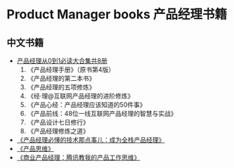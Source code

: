 # Product Manager books 产品经理书籍

## 中文书籍

* [产品经理从0到1必读大合集共8册](./books/产品经理从0到1必读大合集共8册%20(第八公社,%20琳达·哥乔斯,%20杨晓平)%20(Z-Library).azw3)
    1. 《产品经理手册》（原书第4版）
    2. 《产品经理的第二本书》
    3. 《产品经理的五项修炼》
    4. 《经·理@互联网产品经理的进阶修炼》
    5. 《产品心经：产品经理应该知道的50件事》
    6. 《产品前线：48位一线互联网产品经理的智慧与实战》
    7. 《产品设计七日修行》
    8. 《产品经理修炼之道》
* [《产品经理必懂的技术那点事儿：成为全栈产品经理》](./books/产品经理必懂的技术那点事儿%20(唐韧)%20(Z-Library).pdf)
* [《产品思维》](./books/产品思维（产品思维，是每一个产品人的底层能力！“产品经理”话题优秀回答者写给产品人的进阶指南！）%20(刘飞%20[刘飞])%20(Z-Library).epub)
* [《商业产品经理：腾讯教我的产品工作思维》](./books/商业产品经理：腾讯教我的产品工作思维%20(何文彬%20[何文彬])%20(Z-Library).epub)